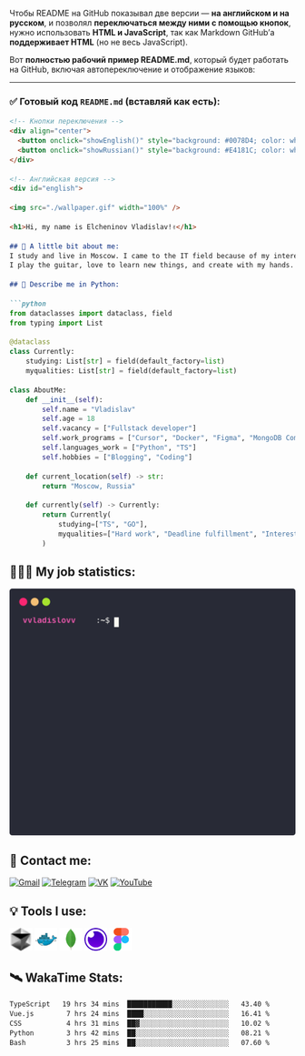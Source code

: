 Чтобы README на GitHub показывал две версии — **на английском и на русском**, и позволял **переключаться между ними с помощью кнопок**, нужно использовать **HTML и JavaScript**, так как Markdown GitHub’а **поддерживает HTML** (но не весь JavaScript).

Вот **полностью рабочий пример README.md**, который будет работать на GitHub, включая автопереключение и отображение языков:

---

### ✅ Готовый код `README.md` (вставляй как есть):

````markdown
<!-- Кнопки переключения -->
<div align="center">
  <button onclick="showEnglish()" style="background: #0078D4; color: white; border: none; padding: 10px 20px; margin: 5px; border-radius: 5px; cursor: pointer;">ENGLISH</button>
  <button onclick="showRussian()" style="background: #E4181C; color: white; border: none; padding: 10px 20px; margin: 5px; border-radius: 5px; cursor: pointer;">РУССКИЙ</button>
</div>

<!-- Английская версия -->
<div id="english">

<img src="./wallpaper.gif" width="100%" />

<h1>Hi, my name is Elcheninov Vladislav!✌️</h1>

## 👀 A little bit about me:
I study and live in Moscow. I came to the IT field because of my interest in studying computers, as well as my curiosity about how various information systems work.  
I play the guitar, love to learn new things, and create with my hands. I’ve made games before and now I'm working on web applications and websites.

## 🐍 Describe me in Python:

```python
from dataclasses import dataclass, field
from typing import List

@dataclass
class Currently:
    studying: List[str] = field(default_factory=list)
    myqualities: List[str] = field(default_factory=list)

class AboutMe:
    def __init__(self):
        self.name = "Vladislav"
        self.age = 18
        self.vacancy = ["Fullstack developer"]
        self.work_programs = ["Cursor", "Docker", "Figma", "MongoDB Compass", "Insomnia"]
        self.languages_work = ["Python", "TS"]
        self.hobbies = ["Blogging", "Coding"]

    def current_location(self) -> str:
        return "Moscow, Russia"

    def currently(self) -> Currently:
        return Currently(
            studying=["TS", "GO"],
            myqualities=["Hard work", "Deadline fulfillment", "Interest in new technologies"]
        )
````

## 👨🏼‍💻 My job statistics:

[![GitHub Stats](https://raw.githubusercontent.com/vvladislovv/StateUse/master/github_stats.svg)](https://github.com/vvladislovv/StateUse)

## 💭 Contact me:

[![Gmail](https://img.shields.io/badge/-Gmail-red?style=flat\&logo=Gmail\&logoColor=white)](mailto:vlad.yelcheninov@gmail.com)
[![Telegram](https://img.shields.io/badge/-Vladislov-blue?style=flat\&logo=Telegram\&logoColor=white)](https://t.me/evkoch4kaa)
[![VK](https://img.shields.io/badge/-vvlad_islovv-dodgerblue?style=flat\&logo=VK)](https://vk.com/vvlad_islovv)
[![YouTube](https://img.shields.io/badge/-EvkaIT-red?style=flat\&logo=YouTube)](https://www.youtube.com/@EvkaIT)

## 💡 Tools I use:

<img src="./icons/cursor.svg" title="Cursor" width="40" />
<img src="./icons/Docker.svg" title="Docker" width="40" />
<img src="./icons/MongoDB.svg" title="MongoDB" width="40" />
<img src="./icons/Insomnia.svg" title="Insomnia" width="40" />
<img src="./icons/Figma.svg" title="Figma" width="40" />

## 🛰️ WakaTime Stats:

<!--START_SECTION:waka-->

```txt
TypeScript   19 hrs 34 mins  ███████████░░░░░░░░░░░░░░   43.40 %
Vue.js        7 hrs 24 mins  ████░░░░░░░░░░░░░░░░░░░░░   16.41 %
CSS           4 hrs 31 mins  ██▓░░░░░░░░░░░░░░░░░░░░░░   10.02 %
Python        3 hrs 42 mins  ██░░░░░░░░░░░░░░░░░░░░░░░   08.21 %
Bash          3 hrs 25 mins  ██░░░░░░░░░░░░░░░░░░░░░░░   07.60 %
```

<!--END_SECTION:waka-->

</div>

<!-- Русская версия -->

<div id="russian" style="display:none">

<img src="./wallpaper.gif" width="100%" />

<h1>Привет! Я — Ельченинов Владислав ✌️</h1>

## 👀 Немного обо мне:

Я живу и учусь в Москве. Пришёл в IT из интереса к компьютерам и желания разобраться, как работают разные информационные системы.
Играю на гитаре, люблю изучать новое и создавать что-то своими руками. Раньше делал игры, теперь перешёл к веб-приложениям и сайтам.

## 🐍 Если описать меня на языке Python:

```python
from dataclasses import dataclass, field
from typing import List

@dataclass
class Currently:
    studying: List[str] = field(default_factory=list)
    myqualities: List[str] = field(default_factory=list)

class AboutMe:
    def __init__(self):
        self.name = "Владислав"
        self.age = 18
        self.vacancy = ["Fullstack-разработчик"]
        self.work_programs = ["Cursor", "Docker", "Figma", "MongoDB Compass", "Insomnia"]
        self.languages_work = ["Python", "TS"]
        self.hobbies = ["Блогинг", "Кодинг"]

    def current_location(self) -> str:
        return "Москва, Россия"

    def currently(self) -> Currently:
        return Currently(
            studying=["TS", "GO"],
            myqualities=["Трудолюбие", "Соблюдение дедлайнов", "Интерес к новым технологиям"]
        )
```

## 👨🏼‍💻 Моя статистика:

[![GitHub Stats](https://raw.githubusercontent.com/vvladislovv/StateUse/master/github_stats.svg)](https://github.com/vvladislovv/StateUse)

## 💭 Связь со мной:

[![Gmail](https://img.shields.io/badge/-Gmail-red?style=flat\&logo=Gmail\&logoColor=white)](mailto:vlad.yelcheninov@gmail.com)
[![Telegram](https://img.shields.io/badge/-Vladislov-blue?style=flat\&logo=Telegram\&logoColor=white)](https://t.me/evkoch4kaa)
[![VK](https://img.shields.io/badge/-vvlad_islovv-dodgerblue?style=flat\&logo=VK)](https://vk.com/vvlad_islovv)
[![YouTube](https://img.shields.io/badge/-EvkaIT-red?style=flat\&logo=YouTube)](https://www.youtube.com/@EvkaIT)

## 💡 С чем я всегда работаю:

<img src="./icons/cursor.svg" title="Cursor" width="40" />
<img src="./icons/Docker.svg" title="Docker" width="40" />
<img src="./icons/MongoDB.svg" title="MongoDB" width="40" />
<img src="./icons/Insomnia.svg" title="Insomnia" width="40" />
<img src="./icons/Figma.svg" title="Figma" width="40" />

## 🛰️ WakaTime статистика:

<!--START_SECTION:waka-->

```txt
TypeScript   19 ч 34 мин    ███████████░░░░░░░░░░░░░░   43.40 %
Vue.js        7 ч 24 мин    ████░░░░░░░░░░░░░░░░░░░░░   16.41 %
CSS           4 ч 31 мин    ██▓░░░░░░░░░░░░░░░░░░░░░░   10.02 %
Python        3 ч 42 мин    ██░░░░░░░░░░░░░░░░░░░░░░░   08.21 %
Bash          3 ч 25 мин    ██░░░░░░░░░░░░░░░░░░░░░░░   07.60 %
```

<!--END_SECTION:waka-->

</div>

<!-- Скрипт переключения -->

<script>
function showEnglish() {
  document.getElementById('english').style.display = 'block';
  document.getElementById('russian').style.display = 'none';
}
function showRussian() {
  document.getElementById('english').style.display = 'none';
  document.getElementById('russian').style.display = 'block';
}
window.onload = function () {
  showEnglish(); // по умолчанию английский
};
</script>

